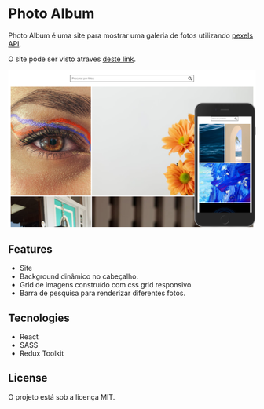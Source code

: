 # Photo Album

Photo Album é uma site para mostrar uma galeria de fotos utilizando [pexels API](https://www.pexels.com/api/).

O site pode ser visto atraves [deste link](https://photo-gallery-fuaberu.netlify.app/).

![Photo Album screenshot](https://github.com/fuaberu/my-portfolio/blob/9dd49e498c9db72965c4505f90053e39c4b17cc0/src/assets/photo-gallery.png)

## Features

- Site
- Background dinâmico no cabeçalho.
- Grid de imagens construído com css grid responsivo.
- Barra de pesquisa para renderizar diferentes fotos.

## Tecnologies

- React
- SASS
- Redux Toolkit

## License

O projeto está sob a licença MIT.
